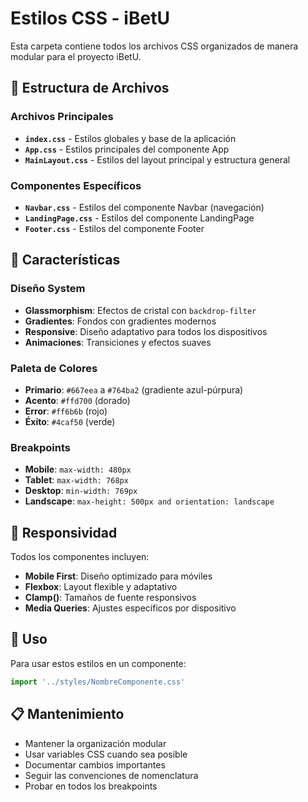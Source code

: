 # Estilos CSS - iBetU

Esta carpeta contiene todos los archivos CSS organizados de manera modular para el proyecto iBetU.

## 📁 Estructura de Archivos

### Archivos Principales

- **`index.css`** - Estilos globales y base de la aplicación
- **`App.css`** - Estilos principales del componente App
- **`MainLayout.css`** - Estilos del layout principal y estructura general

### Componentes Específicos

- **`Navbar.css`** - Estilos del componente Navbar (navegación)
- **`LandingPage.css`** - Estilos del componente LandingPage
- **`Footer.css`** - Estilos del componente Footer

## 🎨 Características

### Diseño System
- **Glassmorphism**: Efectos de cristal con `backdrop-filter`
- **Gradientes**: Fondos con gradientes modernos
- **Responsive**: Diseño adaptativo para todos los dispositivos
- **Animaciones**: Transiciones y efectos suaves

### Paleta de Colores
- **Primario**: `#667eea` a `#764ba2` (gradiente azul-púrpura)
- **Acento**: `#ffd700` (dorado)
- **Error**: `#ff6b6b` (rojo)
- **Éxito**: `#4caf50` (verde)

### Breakpoints
- **Mobile**: `max-width: 480px`
- **Tablet**: `max-width: 768px`
- **Desktop**: `min-width: 769px`
- **Landscape**: `max-height: 500px and orientation: landscape`

## 📱 Responsividad

Todos los componentes incluyen:
- **Mobile First**: Diseño optimizado para móviles
- **Flexbox**: Layout flexible y adaptativo
- **Clamp()**: Tamaños de fuente responsivos
- **Media Queries**: Ajustes específicos por dispositivo

## 🔧 Uso

Para usar estos estilos en un componente:

```javascript
import '../styles/NombreComponente.css'
```

## 📋 Mantenimiento

- Mantener la organización modular
- Usar variables CSS cuando sea posible
- Documentar cambios importantes
- Seguir las convenciones de nomenclatura
- Probar en todos los breakpoints
